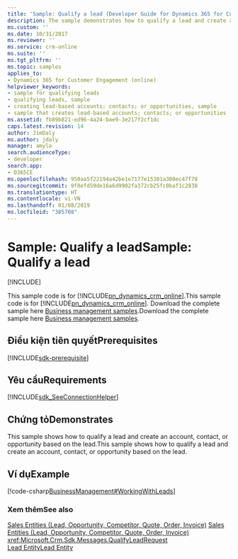 ```yaml
---
title: 'Sample: Qualify a lead (Developer Guide for Dynamics 365 for Customer Engagement) | MicrosoftDocs'
description: The sample demonstrates how to qualify a lead and create an account, contact, or opportunity.
ms.custom: ''
ms.date: 10/31/2017
ms.reviewer: ''
ms.service: crm-online
ms.suite: ''
ms.tgt_pltfrm: ''
ms.topic: samples
applies_to:
- Dynamics 365 for Customer Engagement (online)
helpviewer_keywords:
- sample for qualifying leads
- qualifying leads, sample
- creating lead-based accounts; contacts; or opportunities, sample
- sample that creates lead-based accounts; contacts; or opportunities
ms.assetid: fb89b821-ed96-4a24-bae9-3e217f2cf1dc
caps.latest.revision: 14
author: JimDaly
ms.author: jdaly
manager: amyla
search.audienceType:
- developer
search.app:
- D365CE
ms.openlocfilehash: 950aa5f22194a42be1e7177e15301a300ec47f78
ms.sourcegitcommit: 9f0efd59de16a6d9902fa372cb25fc0baf1c2838
ms.translationtype: HT
ms.contentlocale: vi-VN
ms.lasthandoff: 01/08/2019
ms.locfileid: "385708"
---
```

# <a name="sample-qualify-a-lead"></a><span data-ttu-id="f5903-103">Sample: Qualify a lead</span><span class="sxs-lookup"><span data-stu-id="f5903-103">Sample: Qualify a lead</span></span>

[!INCLUDE[](../includes/cc_applies_to_update_9_0_0.md)]

<span data-ttu-id="f5903-104">This sample code is for [!INCLUDE[pn_dynamics_crm_online](../includes/pn-dynamics-crm-online.md)].</span><span class="sxs-lookup"><span data-stu-id="f5903-104">This sample code is for [!INCLUDE[pn_dynamics_crm_online](../includes/pn-dynamics-crm-online.md)].</span></span> <span data-ttu-id="f5903-105">Download the complete sample here [Business management samples](https://code.msdn.microsoft.com/Business-Management-Samples-6a482e62).</span><span class="sxs-lookup"><span data-stu-id="f5903-105">Download the complete sample here [Business management samples](https://code.msdn.microsoft.com/Business-Management-Samples-6a482e62).</span></span>  

## <a name="prerequisites"></a><span data-ttu-id="f5903-106">Điều kiện tiên quyết</span><span class="sxs-lookup"><span data-stu-id="f5903-106">Prerequisites</span></span>
[!INCLUDE[sdk-prerequisite](../includes/sdk-prerequisite.md)]
   
## <a name="requirements"></a><span data-ttu-id="f5903-107">Yêu cầu</span><span class="sxs-lookup"><span data-stu-id="f5903-107">Requirements</span></span>  
[!INCLUDE[sdk_SeeConnectionHelper](../includes/sdk-seeconnectionhelper.md)]
  
## <a name="demonstrates"></a><span data-ttu-id="f5903-108">Chứng tỏ</span><span class="sxs-lookup"><span data-stu-id="f5903-108">Demonstrates</span></span>  
 <span data-ttu-id="f5903-109">This sample shows how to qualify a lead and create an account, contact, or opportunity based on the lead.</span><span class="sxs-lookup"><span data-stu-id="f5903-109">This sample shows how to qualify a lead and create an account, contact, or opportunity based on the lead.</span></span>  
  
## <a name="example"></a><span data-ttu-id="f5903-110">Ví dụ</span><span class="sxs-lookup"><span data-stu-id="f5903-110">Example</span></span>  
 [!code-csharp[BusinessManagement#WorkingWithLeads](../snippets/csharp/CRMV8/businessmanagement/cs/workingwithleads.cs#workingwithleads)]  
  
### <a name="see-also"></a><span data-ttu-id="f5903-111">Xem thêm</span><span class="sxs-lookup"><span data-stu-id="f5903-111">See also</span></span>  
 <span data-ttu-id="f5903-112">[Sales Entities (Lead, Opportunity, Competitor, Quote, Order, Invoice)](sales-entities-lead-opportunity-competitor-quote-order-invoice.md) </span><span class="sxs-lookup"><span data-stu-id="f5903-112">[Sales Entities (Lead, Opportunity, Competitor, Quote, Order, Invoice)](sales-entities-lead-opportunity-competitor-quote-order-invoice.md) </span></span>  
 <xref:Microsoft.Crm.Sdk.Messages.QualifyLeadRequest>   
 [<span data-ttu-id="f5903-113">Lead Entity</span><span class="sxs-lookup"><span data-stu-id="f5903-113">Lead Entity</span></span>](lead-entity.md)
